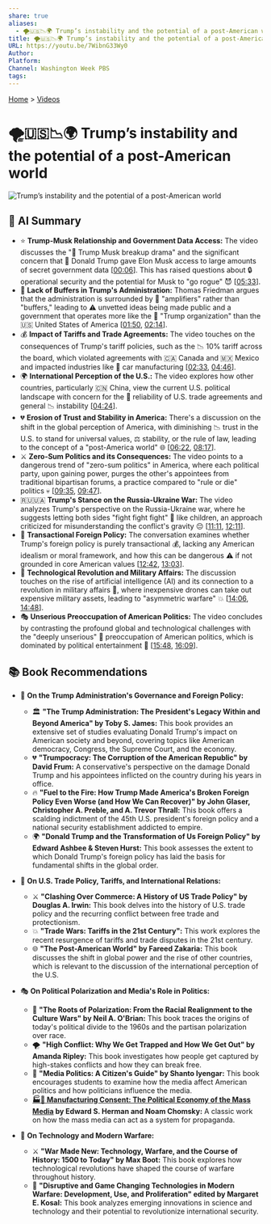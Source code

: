 ```yaml
---
share: true
aliases:
  - 🌪️🇺🇸📉🌍 Trump’s instability and the potential of a post-American world
title: 🌪️🇺🇸📉🌍 Trump’s instability and the potential of a post-American world
URL: https://youtu.be/7WibnG33Wy0
Author: 
Platform: 
Channel: Washington Week PBS
tags: 
---
```

[Home](../index.md) > [Videos](./index.md)  
# 🌪️🇺🇸📉🌍 Trump’s instability and the potential of a post-American world  
![Trump’s instability and the potential of a post-American world](https://youtu.be/7WibnG33Wy0)  
  
## 🤖 AI Summary  
* ⭐ **Trump-Musk Relationship and Government Data Access:** The video discusses the "🤝 Trump Musk breakup drama" and the significant concern that 🔑 Donald Trump gave Elon Musk access to large amounts of secret government data \[[00:06](http://www.youtube.com/watch?v=7WibnG33Wy0&t=6)\]. This has raised questions about 🔒 operational security and the potential for Musk to "go rogue" 😈 \[[05:33](http://www.youtube.com/watch?v=7WibnG33Wy0&t=333)\].  
* 📢 **Lack of Buffers in Trump's Administration:** Thomas Friedman argues that the administration is surrounded by 📣 "amplifiers" rather than "buffers," leading to ⚠️ unvetted ideas being made public and a government that operates more like the 🏢 "Trump organization" than the 🇺🇸 United States of America \[[01:50](http://www.youtube.com/watch?v=7WibnG33Wy0&t=110), [02:14](http://www.youtube.com/watch?v=7WibnG33Wy0&t=134)\].  
* 💰 **Impact of Tariffs and Trade Agreements:** The video touches on the consequences of Trump's tariff policies, such as the 📉 10% tariff across the board, which violated agreements with 🇨🇦 Canada and 🇲🇽 Mexico and impacted industries like 🚗 car manufacturing \[[02:33](http://www.youtube.com/watch?v=7WibnG33Wy0&t=153), [04:46](http://www.youtube.com/watch?v=7WibnG33Wy0&t=286)\].  
* 🌍 **International Perception of the U.S.:** The video explores how other countries, particularly 🇨🇳 China, view the current U.S. political landscape with concern for the 🤔 reliability of U.S. trade agreements and general 📉 instability \[[04:24](http://www.youtube.com/watch?v=7WibnG33Wy0&t=264)\].  
* 💔 **Erosion of Trust and Stability in America:** There's a discussion on the shift in the global perception of America, with diminishing 📉 trust in the U.S. to stand for universal values, ⚖️ stability, or the rule of law, leading to the concept of a "post-America world" 🌐 \[[06:22](http://www.youtube.com/watch?v=7WibnG33Wy0&t=382), [08:17](http://www.youtube.com/watch?v=7WibnG33Wy0&t=497)\].  
* ⚔️ **Zero-Sum Politics and its Consequences:** The video points to a dangerous trend of "zero-sum politics" in America, where each political party, upon gaining power, purges the other's appointees from traditional bipartisan forums, a practice compared to "rule or die" politics 💀 \[[09:35](http://www.youtube.com/watch?v=7WibnG33Wy0&t=575), [09:47](http://www.youtube.com/watch?v=7WibnG33Wy0&t=587)\].  
* 🇷🇺🇺🇦 **Trump's Stance on the Russia-Ukraine War:** The video analyzes Trump's perspective on the Russia-Ukraine war, where he suggests letting both sides "fight fight fight" 🤼 like children, an approach criticized for misunderstanding the conflict's gravity 😔 \[[11:11](http://www.youtube.com/watch?v=7WibnG33Wy0&t=671), [12:11](http://www.youtube.com/watch?v=7WibnG33Wy0&t=731)\].  
* 🤝 **Transactional Foreign Policy:** The conversation examines whether Trump's foreign policy is purely transactional 💰, lacking any American idealism or moral framework, and how this can be dangerous ⚠️ if not grounded in core American values \[[12:42](http://www.youtube.com/watch?v=7WibnG33Wy0&t=762), [13:03](http://www.youtube.com/watch?v=7WibnG33Wy0&t=783)\].  
* 🤖 **Technological Revolution and Military Affairs:** The discussion touches on the rise of artificial intelligence (AI) and its connection to a revolution in military affairs 🚀, where inexpensive drones can take out expensive military assets, leading to "asymmetric warfare" 💥 \[[14:06](http://www.youtube.com/watch?v=7WibnG33Wy0&t=846), [14:48](http://www.youtube.com/watch?v=7WibnG33Wy0&t=888)\].  
* 🎭 **Unserious Preoccupation of American Politics:** The video concludes by contrasting the profound global and technological challenges with the "deeply unserious" 🤔 preoccupation of American politics, which is dominated by political entertainment 🤡 \[[15:48](http://www.youtube.com/watch?v=7WibnG33Wy0&t=948), [16:09](http://www.youtube.com/watch?v=7WibnG33Wy0&t=969)\].  
  
## 📚 Book Recommendations  
  
* 📖 **On the Trump Administration's Governance and Foreign Policy:**  
    * 🏛️ **"The Trump Administration: The President's Legacy Within and Beyond America" by Toby S. James:** This book provides an extensive set of studies evaluating Donald Trump's impact on American society and beyond, covering topics like American democracy, Congress, the Supreme Court, and the economy.  
    * 💔 **"Trumpocracy: The Corruption of the American Republic" by David Frum:** A conservative's perspective on the damage Donald Trump and his appointees inflicted on the country during his years in office.  
    * 🔥 **"Fuel to the Fire: How Trump Made America's Broken Foreign Policy Even Worse (and How We Can Recover)" by John Glaser, Christopher A. Preble, and A. Trevor Thrall:** This book offers a scalding indictment of the 45th U.S. president's foreign policy and a national security establishment addicted to empire.  
    * 🌍 **"Donald Trump and the Transformation of Us Foreign Policy" by Edward Ashbee & Steven Hurst:** This book assesses the extent to which Donald Trump's foreign policy has laid the basis for fundamental shifts in the global order.  
  
* 💸 **On U.S. Trade Policy, Tariffs, and International Relations:**  
    * ⚔️ **"Clashing Over Commerce: A History of US Trade Policy" by Douglas A. Irwin:** This book delves into the history of U.S. trade policy and the recurring conflict between free trade and protectionism.  
    * 💥 **"Trade Wars: Tariffs in the 21st Century":** This work explores the recent resurgence of tariffs and trade disputes in the 21st century.  
    * 🌐 **"The Post-American World" by Fareed Zakaria:** This book discusses the shift in global power and the rise of other countries, which is relevant to the discussion of the international perception of the U.S.  
  
* 🎭 **On Political Polarization and Media's Role in Politics:**  
    * 🤯 **"The Roots of Polarization: From the Racial Realignment to the Culture Wars" by Neil A. O'Brian:** This book traces the origins of today's political divide to the 1960s and the partisan polarization over race.  
    * 🌪️ **"High Conflict: Why We Get Trapped and How We Get Out" by Amanda Ripley:** This book investigates how people get captured by high-stakes conflicts and how they can break free.  
    * 📰 **"Media Politics: A Citizen's Guide" by Shanto Iyengar:** This book encourages students to examine how the media affect American politics and how politicians influence the media.  
    * **[🏭🫡 Manufacturing Consent: The Political Economy of the Mass Media](../books/manufacturing-consent.md) by Edward S. Herman and Noam Chomsky:** A classic work on how the mass media can act as a system for propaganda.  
  
* 🤖 **On Technology and Modern Warfare:**  
    * ⚔️ **"War Made New: Technology, Warfare, and the Course of History: 1500 to Today" by Max Boot:** This book explores how technological revolutions have shaped the course of warfare throughout history.  
    * 🚀 **"Disruptive and Game Changing Technologies in Modern Warfare: Development, Use, and Proliferation" edited by Margaret E. Kosal:** This book analyzes emerging innovations in science and technology and their potential to revolutionize international security.